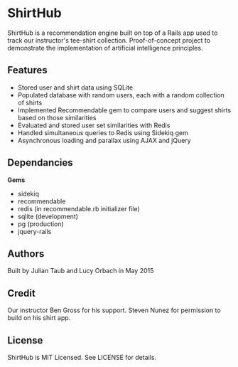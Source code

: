# ShirtHub

ShirtHub is a recommendation engine built on top of a Rails app used to track our instructor's tee-shirt collection. Proof-of-concept project to demonstrate the implementation of artificial intelligence principles.

## Features

- Stored user and shirt data using SQLite
- Populated database with random users, each with a random collection of shirts
- Implemented Recommendable gem to compare users and suggest shirts based on those similarities 
- Evaluated and stored user set similarities with Redis
- Handled simultaneous queries to Redis using Sidekiq gem
- Asynchronous loading and parallax using AJAX and jQuery

## Dependancies

**Gems**

- sidekiq
- recommendable
- redis (in recommendable.rb initializer file)
- sqlite (development)
- pg (production)
- jquery-rails


## Authors

Built by Julian Taub and Lucy Orbach in May 2015

## Credit 

Our instructor Ben Gross for his support. Steven Nunez for permission to build on his shirt app.

## License

ShirtHub is MIT Licensed. See LICENSE for details.
